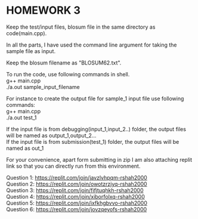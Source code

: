 # HOMEWORK 3

Keep the test/input files, blosum file in the same directory as code(main.cpp).

In all the parts, I have used the command line argument for taking the sample file as input.  <br />

Keep the blosum filename as "BLOSUM62.txt". <br />

To run the code, use following commands in shell. <br />
g++ main.cpp  <br />
./a.out sample_input_filename  <br />

For instance to create the output file for sample_1 input file use following commands:  <br />
g++ main.cpp  <br />
./a.out test_1  <br />

If the input file is from debugging(input_1,input_2..) folder, the output files will be named as output_1,output_2... <br />
If the input file is from submission(test_1) folder, the output files will be named as out_1 <br />

For your convenience, apart form submitting in zip I am also attaching replit link so that you can directly run from this environment. <br />

Question 1: https://replit.com/join/javzlvhpqm-rshah2000 <br />
Question 2: https://replit.com/join/owotzrzjyq-rshah2000 <br />
Question 3: https://replit.com/join/fifjtuqhkh-rshah2000 <br />
Question 4: https://replit.com/join/xiborfolxq-rshah2000 <br />
Question 5: https://replit.com/join/ixfkhgbvvo-rshah2000 <br />
Question 6: https://replit.com/join/jovzqeyofs-rshah2000 <br />


